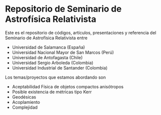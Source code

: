 # Repositorio de Seminario de Astrofísica Relativista
Este es el repositorio de códigos, artículos, presentaciones y referencia del Seminario de Astrofísica Relativista entre 
+ Universidad de Salamanca (España)
+ Universidad Nacional Mayor de San Marcos (Perú)
+ Universidad de Antofagasta (Chile)
+ Universidad Sergio Arboleda (Colombia)
+ Universidad Industrial de Santander (Colombia)

Los temas/proyectos que estamos abordando son
+ Aceptabilidad Física de objetos compactos anisótropos
+ Posible existencia de métricas tipo Kerr
+ Geodésicas 
+ Acoplamiento
+ Complejidad


